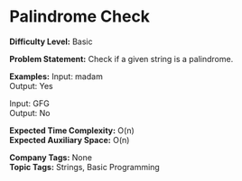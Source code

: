 # Palindrome Check

**Difficulty Level:** Basic

**Problem Statement:**
Check if a given string is a palindrome.

**Examples:**
Input: madam  
Output: Yes  

Input: GFG  
Output: No  

**Expected Time Complexity:** O(n)  
**Expected Auxiliary Space:** O(n)  

**Company Tags:** None  
**Topic Tags:** Strings, Basic Programming
